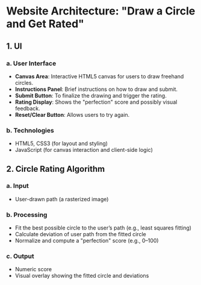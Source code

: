 # Website Architecture: "Draw a Circle and Get Rated"

## 1. UI

### a. User Interface
- **Canvas Area**: Interactive HTML5 canvas for users to draw freehand circles.
- **Instructions Panel**: Brief instructions on how to draw and submit.
- **Submit Button**: To finalize the drawing and trigger the rating.
- **Rating Display**: Shows the "perfection" score and possibly visual feedback.
- **Reset/Clear Button**: Allows users to try again.

### b. Technologies
- HTML5, CSS3 (for layout and styling)
- JavaScript (for canvas interaction and client-side logic)

## 2. Circle Rating Algorithm

### a. Input
- User-drawn path (a rasterized image)

### b. Processing
- Fit the best possible circle to the user’s path (e.g., least squares fitting)
- Calculate deviation of user path from the fitted circle
- Normalize and compute a "perfection" score (e.g., 0–100)

### c. Output
- Numeric score
- Visual overlay showing the fitted circle and deviations
